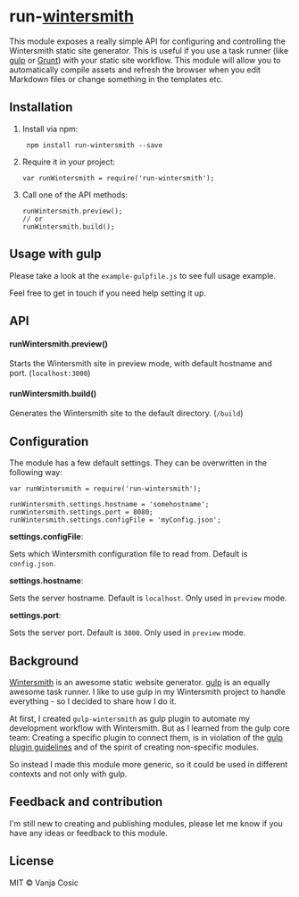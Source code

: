 # run-[wintersmith](https://github.com/jnordberg/wintersmith)

This module exposes a really simple API for configuring and controlling the Wintersmith static site generator. This is useful if you use a task runner (like [gulp](https://github.com/gulpjs/gulp) or [Grunt](https://github.com/gruntjs/grunt)) with your static site workflow. This module will allow you to automatically compile assets and refresh the browser when you edit Markdown files or change something in the templates etc.

## Installation

1. Install via npm:

		npm install run-wintersmith --save

2.  Require it in your project:
	
		var runWintersmith = require('run-wintersmith');

4.  Call one of the API methods:
	
		runWintersmith.preview();
		// or
		runWintersmith.build();
		
		
## Usage with gulp

Please take a look at the `example-gulpfile.js` to see full usage example.

Feel free to get in touch if you need help setting it up.

## API

#### runWintersmith.preview()
Starts the Wintersmith site in preview mode, with default hostname and port. (`localhost:3000`)

#### runWintersmith.build()
Generates the Wintersmith site to the default directory. (`/build`)

## Configuration

The module has a few default settings. They can be overwritten in the following way:

	var runWintersmith = require('run-wintersmith');
	
	runWintersmith.settings.hostname = 'somehostname';
	runWintersmith.settings.port = 8080;
	runWintersmith.settings.configFile = 'myConfig.json';

**settings.configFile**:

Sets which Wintersmith configuration file to read from. Default is `config.json`.

**settings.hostname**:

Sets the server hostname. Default is `localhost`. Only used in `preview` mode.

**settings.port**:

Sets the server port. Default is `3000`. Only used in `preview` mode.

## Background

[Wintersmith](https://github.com/jnordberg/wintersmith) is an awesome static website generator. [gulp](https://github.com/gulpjs/gulp) is an equally awesome task runner. I like to use gulp in my Wintersmith project to handle 
everything - so I decided to share how I do it.

At first, I created `gulp-wintersmith` as gulp plugin to automate my development workflow with Wintersmith. But as I learned from the gulp core team: Creating a specific plugin to connect them, is in violation of the [gulp plugin guidelines](https://github.com/gulpjs/gulp/blob/master/docs/writing-a-plugin/guidelines.md) and of the spirit of creating non-specific modules.

So instead I made this module more generic, so it could be used in different contexts and not only with gulp.

## Feedback and contribution

I'm still new to creating and publishing modules, please let me know if you have any ideas or feedback to this module.

## License
MIT © Vanja Cosic

